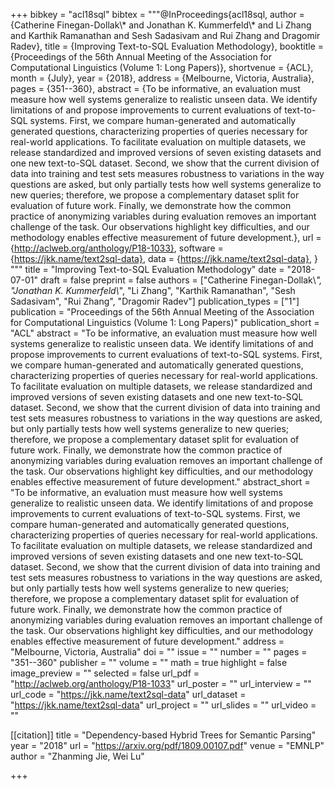 +++
bibkey = "acl18sql"
bibtex = """@InProceedings{acl18sql,
  author    = {Catherine Finegan-Dollak\\*  and  Jonathan K. Kummerfeld\\*  and  Li Zhang  and  Karthik Ramanathan  and  Sesh Sadasivam  and  Rui Zhang  and  Dragomir Radev},
  title     = {Improving Text-to-SQL Evaluation Methodology},
  booktitle = {Proceedings of the 56th Annual Meeting of the Association for Computational Linguistics (Volume 1: Long Papers)},
  shortvenue = {ACL},
  month     = {July},
  year      = {2018},
  address   = {Melbourne, Victoria, Australia},
  pages     = {351--360},
  abstract  = {To be informative, an evaluation must measure how well systems generalize to realistic unseen data. We identify limitations of and propose improvements to current evaluations of text-to-SQL systems. First, we compare human-generated and automatically generated questions, characterizing properties of queries necessary for real-world applications. To facilitate evaluation on multiple datasets, we release standardized and improved versions of seven existing datasets and one new text-to-SQL dataset. Second, we show that the current division of data into training and test sets measures robustness to variations in the way questions are asked, but only partially tests how well systems generalize to new queries; therefore, we propose a complementary dataset split for evaluation of future work. Finally, we demonstrate how the common practice of anonymizing variables during evaluation removes an important challenge of the task. Our observations highlight key difficulties, and our methodology enables effective measurement of future development.},
  url       = {http://aclweb.org/anthology/P18-1033},
  software  = {https://jkk.name/text2sql-data},
  data      = {https://jkk.name/text2sql-data},
}
"""
title = "Improving Text-to-SQL Evaluation Methodology"
date = "2018-07-01"
draft = false
preprint = false
authors = ["Catherine Finegan-Dollak\\*", "Jonathan K. Kummerfeld\\*", "Li Zhang", "Karthik Ramanathan", "Sesh Sadasivam", "Rui Zhang", "Dragomir Radev"]
publication_types = ["1"]
publication = "Proceedings of the 56th Annual Meeting of the Association for Computational Linguistics (Volume 1: Long Papers)"
publication_short = "ACL"
abstract = "To be informative, an evaluation must measure how well systems generalize to realistic unseen data. We identify limitations of and propose improvements to current evaluations of text-to-SQL systems. First, we compare human-generated and automatically generated questions, characterizing properties of queries necessary for real-world applications. To facilitate evaluation on multiple datasets, we release standardized and improved versions of seven existing datasets and one new text-to-SQL dataset. Second, we show that the current division of data into training and test sets measures robustness to variations in the way questions are asked, but only partially tests how well systems generalize to new queries; therefore, we propose a complementary dataset split for evaluation of future work. Finally, we demonstrate how the common practice of anonymizing variables during evaluation removes an important challenge of the task. Our observations highlight key difficulties, and our methodology enables effective measurement of future development."
abstract_short = "To be informative, an evaluation must measure how well systems generalize to realistic unseen data. We identify limitations of and propose improvements to current evaluations of text-to-SQL systems. First, we compare human-generated and automatically generated questions, characterizing properties of queries necessary for real-world applications. To facilitate evaluation on multiple datasets, we release standardized and improved versions of seven existing datasets and one new text-to-SQL dataset. Second, we show that the current division of data into training and test sets measures robustness to variations in the way questions are asked, but only partially tests how well systems generalize to new queries; therefore, we propose a complementary dataset split for evaluation of future work. Finally, we demonstrate how the common practice of anonymizing variables during evaluation removes an important challenge of the task. Our observations highlight key difficulties, and our methodology enables effective measurement of future development."
address = "Melbourne, Victoria, Australia"
doi = ""
issue = ""
number = ""
pages = "351--360"
publisher = ""
volume = ""
math = true
highlight = false
image_preview = ""
selected = false
url_pdf = "http://aclweb.org/anthology/P18-1033"
url_poster = ""
url_interview = ""
url_code = "https://jkk.name/text2sql-data"
url_dataset = "https://jkk.name/text2sql-data"
url_project = ""
url_slides = ""
url_video = ""

[[citation]]
title = "Dependency-based Hybrid Trees for Semantic Parsing"
year = "2018"
url = "https://arxiv.org/pdf/1809.00107.pdf"
venue = "EMNLP"
author = "Zhanming Jie, Wei Lu"


+++